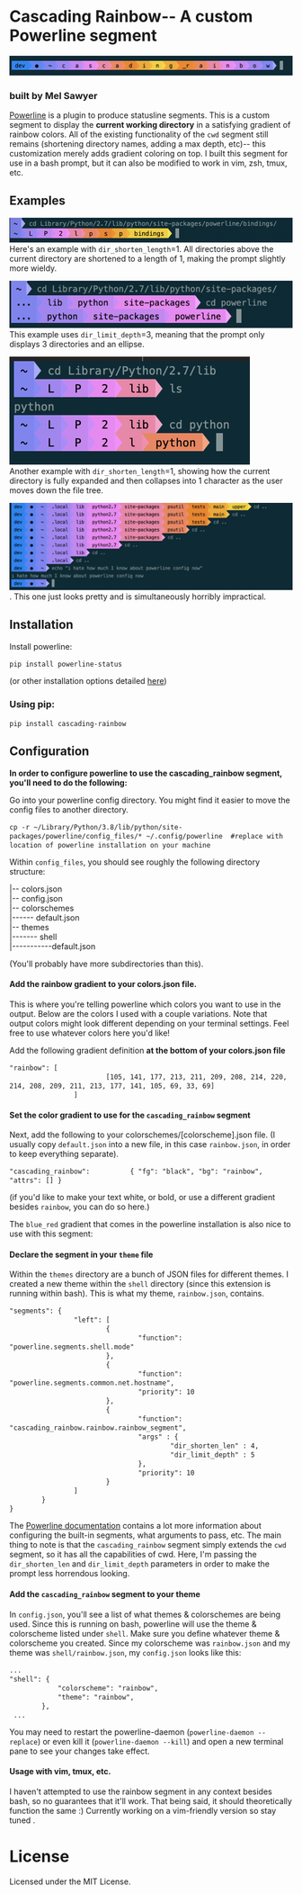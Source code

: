 # Cascading Rainbow-- A custom Powerline segment

![woot](examples/1.png)

### built by Mel Sawyer

[Powerline](https://powerline.readthedocs.io/en/master/) is a plugin to produce statusline segments. This is a custom segment to display the **current working directory** in a satisfying gradient of rainbow colors. All of the existing functionality of the `cwd` segment still remains (shortening directory names, adding a max depth, etc)-- this customization merely adds gradient coloring on top. I built this segment for use in a bash prompt, but it can also be modified to work in vim, zsh, tmux, etc. 

## Examples
![woot](examples/2.png)  
Here's an example with `dir_shorten_length`=1. All directories above the current directory are shortened to a length of 1, making the prompt slightly more wieldy.

![woot](examples/3.png)  
This example uses `dir_limit_depth`=3, meaning that the prompt only displays 3 directories and an ellipse. 

![woot](examples/5.png)  
Another example with `dir_shorten_length`=1, showing how the current directory is fully expanded and then collapses into 1 character as the user moves down the file tree. 

![woot](examples/4.png). 
This one just looks pretty and is simultaneously horribly impractical. 

## Installation

Install powerline: 
```
pip install powerline-status
```
(or other installation options detailed [here](https://powerline.readthedocs.io/en/master/installation.html))


### Using pip:
```
pip install cascading-rainbow
```

## Configuration

**In order to configure powerline to use the cascading_rainbow segment, you'll need to do the following:**

Go into your powerline config directory. You might find it easier to move the config files to another directory.
```
cp -r ~/Library/Python/3.8/lib/python/site-packages/powerline/config_files/* ~/.config/powerline  #replace with location of powerline installation on your machine
```
Within `config_files`, you should see roughly the following directory structure:

|-- colors.json  
|-- config.json  
|-- colorschemes  
|------ default.json   
|-- themes  
|------- shell  
|-----------default.json  


(You'll probably have more subdirectories than this).  

#### Add the rainbow gradient to your colors.json file.
This is where you're telling powerline which colors you want to use in the output. Below are the colors I used with a couple variations. Note that output colors might look different depending on your terminal settings. Feel free to use whatever colors here you'd like! 

Add the following gradient definition **at the bottom of your colors.json file** 
``` 
"rainbow": [
                        [105, 141, 177, 213, 211, 209, 208, 214, 220, 214, 208, 209, 211, 213, 177, 141, 105, 69, 33, 69]
                ]
```
  
#### Set the color gradient to use for the `cascading_rainbow` segment
Next, add the following to your colorschemes/[colorscheme].json file. (I usually copy `default.json` into a new file, in this case `rainbow.json`, in order to keep everything separate). 
```
"cascading_rainbow":          { "fg": "black", "bg": "rainbow", "attrs": [] }
```
(if you'd like to make your text white, or bold, or use a different gradient besides `rainbow`, you can do so here.)

The `blue_red` gradient that comes in the powerline installation is also nice to use with this segment:

#### Declare the segment in your `theme` file
Within the `themes` directory are a bunch of JSON files for different themes. I created a new theme within the `shell` directory (since this extension is running within bash). This is what my theme, `rainbow.json`, contains. 

```
"segments": {
                "left": [
                        {
                                "function": "powerline.segments.shell.mode"
                        },
                        {
                                "function": "powerline.segments.common.net.hostname",
                                "priority": 10
                        },
                        {
                                "function": "cascading_rainbow.rainbow.rainbow_segment",
                                "args" : {
                                        "dir_shorten_len" : 4,
                                        "dir_limit_depth" : 5
                                },
                                "priority": 10
                        }
                ]
        }
}
```

The [Powerline documentation](https://powerline.readthedocs.io/en/master/) contains a lot more information about configuring the built-in segments, what arguments to pass, etc. The main thing to note is that the `cascading_rainbow` segment simply extends the `cwd` segment, so it has all the capabilities of cwd. Here, I'm passing the `dir_shorten_len` and `dir_limit_depth` parameters in order to make the prompt less horrendous looking. 

#### Add the `cascading_rainbow` segment to your theme
In `config.json`, you'll see a list of what themes & colorschemes are being used. Since this is running on bash, powerline will use the theme & colorscheme listed under `shell`. Make sure you define whatever theme & colorscheme you created. Since my colorscheme was `rainbow.json` and my theme was `shell/rainbow.json`, my `config.json` looks like this:

```
...
"shell": {
			"colorscheme": "rainbow",
			"theme": "rainbow",
		},
 ...
``` 

You may need to restart the powerline-daemon (`powerline-daemon --replace`) or even kill it (`powerline-daemon --kill`) and open a new terminal pane to see your changes take effect. 

#### Usage with vim, tmux, etc.
I haven't attempted to use the rainbow segment in any context besides bash, so no guarantees that it'll work. That being said, it should theoretically function the same :) Currently working on a vim-friendly version so stay tuned .

# License 
Licensed under the MIT License.
